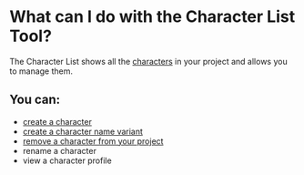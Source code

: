 # What can I do with the Character List Tool?

The Character List shows all the [characters](/What%20is/a%20Character.md) in your project and allows you to manage them.

## You can:

- [create a character](/How%20do%20I/create/a%20character.md)
- [create a character name variant](/How%20do%20I/create/a%20character%20name%20variant.md)
- [remove a character from your project](/How%20do%20I/remove/a%20character%20from%20my%20project.md) 
- rename a character
- view a character profile



